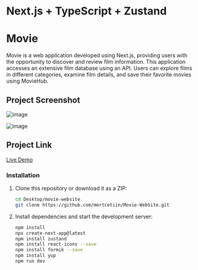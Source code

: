 # Next.js + TypeScript + Zustand

# Movie

Movie is a web application developed using Next.js, providing users with the opportunity to discover and review film information. This application accesses an extensive film database using an API. Users can explore films in different categories, examine film details, and save their favorite movies using MovieHub.

## Project Screenshot

![image]()

![image]()


## Project Link

[Live Demo](https://movie-web-site-three.vercel.app)


### Installation

1. Clone this repository or download it as a ZIP:

   ```bash
   cd Desktop/movie-website
   git clone https://github.com/mertcetiin/Movie-WebSite.git

2. Install dependencies and start the development server:

   ```bash
   npm install
   npx create-next-app@latest
   npm install zustand
   npm install react-icons --save
   npm install formik --save
   npm install yup
   npm run dev
